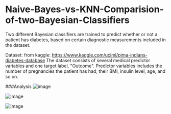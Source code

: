 # Naive-Bayes-vs-KNN-Comparision-of-two-Bayesian-Classifiers


Two different Bayesian classifiers are trained to predict whether or not a patient has diabetes, based on certain diagnostic measurements included in the dataset.

Dataset: from kaggle: https://www.kaggle.com/uciml/pima-indians-diabetes-database
The dataset consists of several medical predictor variables and one target label, "Outcome". Predictor variables includes the number of pregnancies the patient has had, their BMI, insulin level, age, and so on. 

###Analysis
![image](https://user-images.githubusercontent.com/24207916/140412850-b9260fb7-ebeb-4a39-9279-220b830c747a.png)

![image](https://user-images.githubusercontent.com/24207916/140412893-d71c9f11-bfa6-4709-b8c5-cd28650af8f7.png)

![image](https://user-images.githubusercontent.com/24207916/140412924-d6b07946-86f4-43d6-8820-cf66fdaf488c.png)
